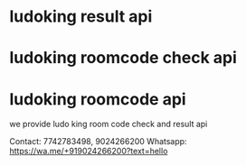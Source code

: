 # ludoking result api
# ludoking roomcode check api
# ludoking roomcode api

we provide ludo king room code check and result api

Contact: 7742783498, 9024266200
Whatsapp:  https://wa.me/+919024266200?text=hello
